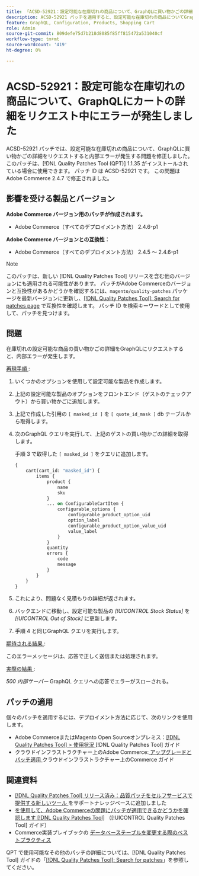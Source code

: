 ```yaml
---
title: 「ACSD-52921：設定可能な在庫切れの商品について、GraphQLに買い物かごの詳細をリクエスト中にエラーが発生しました」
description: ACSD-52921 パッチを適用すると、設定可能な在庫切れの商品についてGraphQLに買い物かごの詳細をリクエストしたときに内部エラーが発生するAdobe Commerceの問題を修正できます。
feature: GraphQL, Configuration, Products, Shopping Cart
role: Admin
source-git-commit: 809defe75d7b218d8085f85ff815472a531040cf
workflow-type: tm+mt
source-wordcount: '419'
ht-degree: 0%

---
```


# ACSD-52921：設定可能な在庫切れの商品について、GraphQLにカートの詳細をリクエスト中にエラーが発生しました

ACSD-52921 パッチでは、設定可能な在庫切れの商品について、GraphQLに買い物かごの詳細をリクエストすると内部エラーが発生する問題を修正しました。 このパッチは、[!DNL Quality Patches Tool (QPT)] 1.1.35 がインストールされている場合に使用できます。 パッチ ID は ACSD-52921 です。 この問題はAdobe Commerce 2.4.7 で修正されました。

## 影響を受ける製品とバージョン

**Adobe Commerce バージョン用のパッチが作成されます。**

* Adobe Commerce（すべてのデプロイメント方法） 2.4.6-p1

**Adobe Commerce バージョンとの互換性：**

* Adobe Commerce（すべてのデプロイメント方法） 2.4.5 ～ 2.4.6-p1

>[!NOTE]
>
>このパッチは、新しい [!DNL Quality Patches Tool] リリースを含む他のバージョンにも適用される可能性があります。 パッチがAdobe Commerceのバージョンと互換性があるかどうかを確認するには、`magento/quality-patches` パッケージを最新バージョンに更新し、[[!DNL Quality Patches Tool]: Search for patches page](https://experienceleague.adobe.com/tools/commerce-quality-patches/index.html) で互換性を確認します。 パッチ ID を検索キーワードとして使用して、パッチを見つけます。

## 問題

在庫切れの設定可能な商品の買い物かごの詳細をGraphQLにリクエストすると、内部エラーが発生します。

<u> 再現手順 </u>:

1. いくつかのオプションを使用して設定可能な製品を作成します。
1. 上記の設定可能な製品のオプションをフロントエンド（ゲストのチェックアウト）から買い物かごに追加します。
1. 上記で作成した引用の `[ masked_id ]` を `[ quote_id_mask ]` db テーブルから取得します。
1. 次のGraphQL クエリを実行して、上記のゲストの買い物かごの詳細を取得します。

   手順 3 で取得した `[ masked_id ]` をクエリに追加します。

   ```GraphQL
   {
       cart(cart_id: "masked_id") {
           items {
               product {
                   name
                   sku
               }
               ... on ConfigurableCartItem {
                   configurable_options {
                       configurable_product_option_uid
                       option_label
                       configurable_product_option_value_uid
                       value_label
                   }
               }
               quantity
               errors {
                   code
                   message
               }
           }
       }
   }   
   ```

1. これにより、問題なく見積もりの詳細が返されます。
1. バックエンドに移動し、設定可能な製品の *[!UICONTROL Stock Status]* を *[!UICONTROL Out of Stock]* に更新します。
1. 手順 4 と同じGraphQL クエリを実行します。

<u> 期待される結果 </u>:

このエラーメッセージは、応答で正しく送信または処理されます。

<u> 実際の結果 </u>:

*500 内部サーバー* GraphQL クエリへの応答でエラーがスローされる。

## パッチの適用

個々のパッチを適用するには、デプロイメント方法に応じて、次のリンクを使用します。

* Adobe CommerceまたはMagento Open Sourceオンプレミス：[[!DNL Quality Patches Tool] > 使用状況 ](/help/tools/quality-patches-tool/usage.md)[!DNL Quality Patches Tool] ガイド
* クラウドインフラストラクチャー上のAdobe Commerce:[ アップグレードとパッチ適用 ](https://experienceleague.adobe.com/docs/commerce-cloud-service/user-guide/develop/upgrade/apply-patches.html) クラウドインフラストラクチャー上のCommerce ガイド

## 関連資料

* [[!DNL Quality Patches Tool]  リリース済み：品質パッチをセルフサービスで提供する新しいツール ](https://experienceleague.adobe.com/en/docs/commerce-knowledge-base/kb/announcements/commerce-announcements/magento-quality-patches-released-new-tool-to-self-serve-quality-patches) をサポートナレッジベースに追加しました
* [ を使用して、Adobe Commerceの問題にパッチが適用できるかどうかを確認します  [!DNL Quality Patches Tool]](/help/tools/quality-patches-tool/patches-available-in-qpt/check-patch-for-magento-issue-with-magento-quality-patches.md) （[!UICONTROL Quality Patches Tool] ガイド）
* Commerce実装プレイブックの [ データベーステーブルを変更する際のベストプラクティス ](https://experienceleague.adobe.com/en/docs/commerce-operations/implementation-playbook/best-practices/development/modifying-core-and-third-party-tables#why-adobe-recommends-avoiding-modifications)

QPT で使用可能なその他のパッチの詳細については、[!DNL Quality Patches Tool] ガイドの「[[!DNL Quality Patches Tool]: Search for patches](https://experienceleague.adobe.com/tools/commerce-quality-patches/index.html)」を参照してください。
